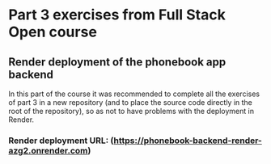 # Part 3 exercises from Full Stack Open course
## Render deployment of the phonebook app backend
In this part of the course it was recommended to complete all the exercises of part 3 in a new repository (and to place the source code directly in the root of the repository),
so as not to have problems with the deployment in Render.

### Render deployment URL: (https://phonebook-backend-render-azg2.onrender.com)
